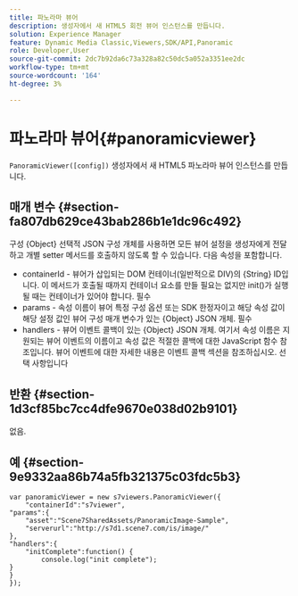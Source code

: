 ```yaml
---
title: 파노라마 뷰어
description: 생성자에서 새 HTML5 회전 뷰어 인스턴스를 만듭니다.
solution: Experience Manager
feature: Dynamic Media Classic,Viewers,SDK/API,Panoramic
role: Developer,User
source-git-commit: 2dc7b92da6c73a328a82c50dc5a052a3351ee2dc
workflow-type: tm+mt
source-wordcount: '164'
ht-degree: 3%

---
```


# 파노라마 뷰어{#panoramicviewer}

`PanoramicViewer([config])`
생성자에서 새 HTML5 파노라마 뷰어 인스턴스를 만듭니다.

## 매개 변수 {#section-fa807db629ce43bab286b1e1dc96c492}

구성 {Object} 선택적 JSON 구성 개체를 사용하면 모든 뷰어 설정을 생성자에게 전달하고 개별 setter 메서드를 호출하지 않도록 할 수 있습니다. 다음 속성을 포함합니다.
* containerId - 뷰어가 삽입되는 DOM 컨테이너(일반적으로 DIV)의 {String} ID입니다. 이 메서드가 호출될 때까지 컨테이너 요소를 만들 필요는 없지만 init()가 실행될 때는 컨테이너가 있어야 합니다. 필수
* params - 속성 이름이 뷰어 특정 구성 옵션 또는 SDK 한정자이고 해당 속성 값이 해당 설정 값인 뷰어 구성 매개 변수가 있는 {Object} JSON 개체. 필수
* handlers - 뷰어 이벤트 콜백이 있는 {Object} JSON 개체. 여기서 속성 이름은 지원되는 뷰어 이벤트의 이름이고 속성 값은 적절한 콜백에 대한 JavaScript 함수 참조입니다. 뷰어 이벤트에 대한 자세한 내용은 이벤트 콜백 섹션을 참조하십시오. 선택 사항입니다


## 반환 {#section-1d3cf85bc7cc4dfe9670e038d02b9101}

없음.

## 예 {#section-9e9332aa86b74a5fb321375c03fdc5b3}

```
var panoramicViewer = new s7viewers.PanoramicViewer({
	"containerId":"s7viewer",
"params":{
	"asset":"Scene7SharedAssets/PanoramicImage-Sample",
	"serverurl":"http://s7d1.scene7.com/is/image/"
},
"handlers":{
	"initComplete":function() {
		console.log("init complete");
}
}
});
```
